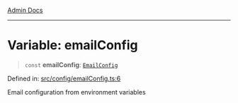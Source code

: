 [Admin Docs](/)

***

# Variable: emailConfig

> `const` **emailConfig**: [`EmailConfig`](../../../services/ses/EmailService/interfaces/EmailConfig.md)

Defined in: [src/config/emailConfig.ts:6](https://github.com/Sourya07/talawa-api/blob/583d62db9438de398bb9012a4a2617e2cb268b08/src/config/emailConfig.ts#L6)

Email configuration from environment variables
